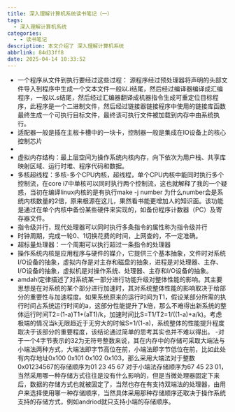 ```yaml
---
title: 深入理解计算机系统读书笔记（一）
tags:
  - 深入理解计算机系统
categories:
  - - 读书笔记
description: 本文介绍了 深入理解计算机系统
abbrlink: 84d33ff8
date: 2025-04-14 10:33:52
---
```

- 一个程序从文件到执行要经过这些过程：
源程序经过预处理器将声明的头部文件导入到程序中生成一个文本文件一般以.i结尾，然后经过编译器编译成汇编程序，一般以.s结尾，然后经过汇编器翻译成机器指令生成可重定位目标程序，此程序是一个二进制文件，然后经过链接器链接程序中使用的链接库函数最终生成一个可执行目标文件，最终该可执行文件被加载到内存中由系统执行。
- 适配器一般是插在主板卡槽中的一块卡，控制器一般是集成在IO设备上的核心控制芯片
-  
- 虚拟内存结构：最上层空间为操作系统内核内存，向下依次为用户栈、共享库映射区域、运行时堆、程序代码和数据。
- 多核超线程：多核-多个CPU内核，超线程，单个CPU内核中能同时执行多个控制流，在core i7中单核可以同时执行两个控制流，这也就解释了我的一个疑惑，当初在编译linux内核的是有执行make -j number 为什么number会是系统内核数量的2倍，原来根源在这儿，果然看书能更增加人的知识面。该功能是通过在单个内核中备份某些硬件来实现的，如备份程序计数器（PC）及寄存器文件。
- 指令级并行，现代处理器可以同时执行多条指令的属性称为指令级并行
- 时钟周期，完成一轮0、1切换花费的时间，上网查的，不一定准确。
- 超标量处理器：一个周期可以执行超过一条指令的处理器
- 操作系统内核是应用程序与硬件的媒介，它提供三个基本抽象，文件时对系统I/O设备的抽象，虚拟内存是对主存和磁盘的抽象，进程是对处理器、主存、I/O设备的抽象，虚拟机是对操作系统、处理器、主存和I/O设备的抽象。
- amdahl定律描述了对系统某一部分进行功能升级对整体性能的影响。其主要思想是在对系统的某个部分进行加速时，其对系统整体性能的影响取决于给部分的重要性与加速程度。如果系统原来的运行时间为T1，假设某部分所需的执行时间占系统运行时间的a，这部分性能提升了k倍，那么不难得出新系统的整体运行时间T2=(1-a)T1+(aT1)/k，加速时间比S=T1/T2=1/((1-a)+a/k)。考虑极端的情况当k无限趋近于无穷大的时候S=1/(1-a)，系统整体的性能提升程度取决于该部分的重要程度，该结论通过简单的思考其实也并不难以得出。
-对于一个4字节表示的32为无符号整数来说，其在内存中的存储可采取大端法与小端法两种方式，大端法即字节高位在前，小端法即字节低位在前，比如此处有内存地址0x100 0x101 0x102 0x103，那么采用大端法对于整数0x01234567的存储顺序为01 23 45 67 对于小端法存储顺序为67 45 23 01，当然采用哪一种存储方式往往是没有什么影响的，但是当微处理器固定下来后，数据的存储方式也就被固定了，当然也存在有支持双端法的处理器，由用户来选择使用哪一种存储顺序，当然具体采用那种存储顺序还取决于操作系统支持的存储方式，例如andriod就只支持小端的存储顺序。 
